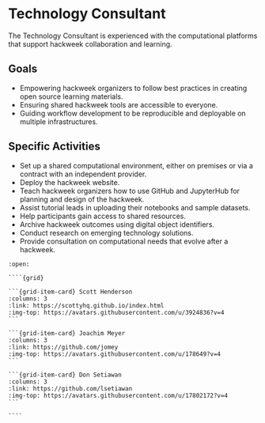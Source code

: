 # Technology Consultant

The Technology Consultant is experienced with the computational platforms that support hackweek collaboration and learning.

## Goals

* Empowering hackweek organizers to follow best practices in creating open source learning materials.
* Ensuring shared hackweek tools are accessible to everyone.
* Guiding workflow development to be reproducible and deployable on multiple infrastructures. 

## Specific Activities

* Set up a shared computational environment, either on premises or via a contract with an independent provider.
* Deploy the hackweek website.
* Teach hackweek organizers how to use GitHub and JupyterHub for planning and design of the hackweek.
* Assist tutorial leads in uploading their notebooks and sample datasets.
* Help participants gain access to shared resources.
* Archive hackweek outcomes using digital object identifiers.
* Conduct research on emerging technology solutions.
* Provide consultation on computational needs that evolve after a hackweek.

`````{dropdown} **People With Experience in this Role**
:open:

````{grid}

```{grid-item-card} Scott Henderson
:columns: 3
:link: https://scottyhq.github.io/index.html
:img-top: https://avatars.githubusercontent.com/u/3924836?v=4
```

```{grid-item-card} Joachim Meyer
:columns: 3
:link: https://github.com/jomey
:img-top: https://avatars.githubusercontent.com/u/178649?v=4
```

```{grid-item-card} Don Setiawan
:columns: 3
:link: https://github.com/lsetiawan
:img-top: https://avatars.githubusercontent.com/u/17802172?v=4
```

````
`````
